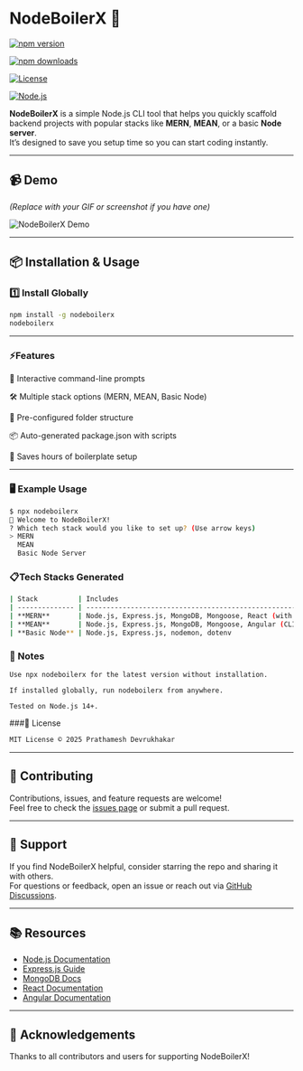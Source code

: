 # NodeBoilerX 🚀

[![npm version](https://img.shields.io/npm/v/nodeboilerx.svg)](https://www.npmjs.com/package/nodeboilerx)

[![npm downloads](https://img.shields.io/npm/dt/nodeboilerx.svg)](https://www.npmjs.com/package/nodeboilerx)

[![License](https://img.shields.io/badge/license-MIT-blue.svg)](#license)

[![Node.js](https://img.shields.io/badge/node-%3E%3D14-green.svg)](https://nodejs.org)

**NodeBoilerX** is a simple Node.js CLI tool that helps you quickly scaffold backend projects with popular stacks like **MERN**, **MEAN**, or a basic **Node server**.  
It’s designed to save you setup time so you can start coding instantly.

---

## 📹 Demo
*(Replace with your GIF or screenshot if you have one)*

![NodeBoilerX Demo](https://via.placeholder.com/800x300.png?text=Demo+GIF+Coming+Soon)

---

## 📦 Installation & Usage

### 1️⃣ Install Globally
```bash
npm install -g nodeboilerx
nodeboilerx

```
---
### ⚡Features
🎯 Interactive command-line prompts

🛠 Multiple stack options (MERN, MEAN, Basic Node)

📂 Pre-configured folder structure

📦 Auto-generated package.json with scripts

🚀 Saves hours of boilerplate setup

----

### 🖥 Example Usage
```bash
$ npx nodeboilerx
🚀 Welcome to NodeBoilerX!
? Which tech stack would you like to set up? (Use arrow keys)
> MERN
  MEAN
  Basic Node Server
  ```
  ### 📋Tech Stacks Generated
  ```bash
  | Stack          | Includes                                                        |
| -------------- | --------------------------------------------------------------- |
| **MERN**       | Node.js, Express.js, MongoDB, Mongoose, React (with Vite)       |
| **MEAN**       | Node.js, Express.js, MongoDB, Mongoose, Angular (CLI generated) |
| **Basic Node** | Node.js, Express.js, nodemon, dotenv                            |
```
### 📝 Notes
```
Use npx nodeboilerx for the latest version without installation.

If installed globally, run nodeboilerx from anywhere.

Tested on Node.js 14+.
```

###📄 License
```bash
MIT License © 2025 Prathamesh Devrukhakar
```



---

## 🤝 Contributing

Contributions, issues, and feature requests are welcome!  
Feel free to check the [issues page](https://github.com/prathamesh-devrukhakar/nodeboilerx/issues) or submit a pull request.

---

## 💬 Support

If you find NodeBoilerX helpful, consider starring the repo and sharing it with others.  
For questions or feedback, open an issue or reach out via [GitHub Discussions](https://github.com/prathamesh-devrukhakar/nodeboilerx/discussions).

---

## 📚 Resources

- [Node.js Documentation](https://nodejs.org/en/docs/)
- [Express.js Guide](https://expressjs.com/)
- [MongoDB Docs](https://docs.mongodb.com/)
- [React Documentation](https://react.dev/)
- [Angular Documentation](https://angular.io/docs)

---

## 🙏 Acknowledgements

Thanks to all contributors and users for supporting NodeBoilerX!
